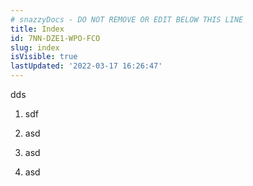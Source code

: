 ```yaml
---
# snazzyDocs - DO NOT REMOVE OR EDIT BELOW THIS LINE
title: Index
id: 7NN-DZE1-WPO-FCO
slug: index
isVisible: true
lastUpdated: '2022-03-17 16:26:47'
---
```

dds

1.  sdf
    
2.  asd
    
3.  asd
    
4.  asd